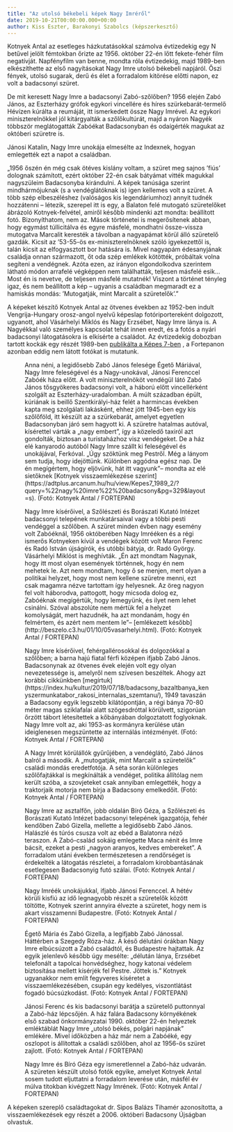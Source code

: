 ```yaml
---
title: "Az utolsó békebeli képek Nagy Imréről"
date: 2019-10-21T00:00:00.000+00:00
author: Kiss Eszter, Barakonyi Szabolcs (képszerkesztő)
---
```


Kotnyek Antal az esetleges házkutatásokkal számolva évtizedekig egy N betűvel jelölt fémtokban őrizte az 1956. október 22-én lőtt fekete-fehér film negatívját. Napfényfilm van benne, mondta róla évtizedekig, majd 1989-ben elkészíthette az első nagyításokat Nagy Imre utolsó békebeli napjáról. Őszi fények, utolsó sugarak, derű és élet a forradalom kitörése előtti napon, ez volt a badacsonyi szüret.

De mit keresett Nagy Imre a badacsonyi Zabó-szőlőben? 1956 elején Zabó János, az Eszterházy grófok egykori vincellére és híres szürkebarát-termelő Hévízen kúrálta a reumáját, itt ismerkedett össze Nagy Imrével. Az egykori miniszterelnökkel jól kitárgyalták a szőlőkultúrát, majd a nyáron Nagyék többször meglátogatták Zabóékat Badacsonyban és odaígérték magukat az októberi szüretre is.

Jánosi Katalin, Nagy Imre unokája elmesélte az Indexnek, hogyan emlegették ezt a napot a családban.

„1956 őszén én még csak ötéves kislány voltam, a szüret meg sajnos ’fiús’ dolognak számított, ezért október 22-én csak bátyámat vitték magukkal nagyszüleim Badacsonyba kirándulni. A képek tanúsága szerint mindhármójuknak (s a vendéglátóknak is) igen kellemes volt a szüret. A több szép elbeszéléshez (valóságos kis legendáriumhoz) annyit tudnék hozzátenni – létezik, szerepel itt is egy, a Balaton felé mutogató szüretelőket ábrázoló Kotnyek-felvétel, amiről később mindenki azt mondta: beállított fotó. Bizonyíthatom, nem az. Mások történetei is megerősítenek abban, hogy egymást túllicitálva és egyre másfelé, mondhatni össze-vissza mutogatva Marcalit keresték a távolban a nagyapámat körül álló szüretelő gazdák. Kicsit az ’53-55-ös ex-miniszterelnöknek szóló igyekezettől is, talán kicsit az elfogyasztott bor hatására is. Mivel nagyapám édesanyjának családja onnan származott, őt oda szép emlékek kötötték, próbáltak volna segíteni a vendégnek. Azóta ezen, az irányon elgondolkodva szerintem látható módon arrafelé végképpen nem találhatták, teljesen másfelé esik… Most én is nevetve, de teljesen másfelé mutatnék! Viszont a történet tényleg igaz, és nem beállított a kép – ugyanis a családban megmaradt ez a hamiskás mondás: ’Mutogatják, mint Marcalit a szüretelők’.”

A képeket készítő Kotnyek Antal az ötvenes években az 1952-ben indult Vengrija-Hungary orosz-angol nyelvű képeslap fotóriportereként dolgozott, ugyanott, ahol Vásárhelyi Miklós és Nagy Erzsébet, Nagy Imre lánya is. A Nagyékkal való személyes kapcsolat tehát innen eredt, és a fotós a nyári badacsonyi látogatásokra is elkísérte a családot. Az évtizedekig dobozban tartott kockák egy részét 1989-ben [publikálta a Képes 7-ben](https://adtplus.arcanum.hu/hu/view/Kepes7_1989_2/?query=%22nagy%20imre%22%20badacsony&pg=329&layout=s) , a Fortepanon azonban eddig nem látott fotókat is mutatunk.

<figure>
<img src="/images/29970149_a3df3fe7edecae7256cacd877fa441b3_wm.jpg" alt="" />
<figcaption>Anna néni, a legidősebb Zabó János felesége Égető Máriával, Nagy Imre feleségével és a Nagy-unokával, Jánosi Ferenccel Zabóék háza előtt. A volt miniszterelnököt vendégül látó Zabó János tősgyökeres badacsonyi volt, a háború előtt vincellérként szolgált az Eszterházy-uradalomban. A múlt században épült, kúriának is beillő Szentkirályi-ház felét a harmincas években kapta meg szolgálati lakásként, ehhez jött 1945-ben egy kis szőlőföld, itt készült az a szürkebarát, amelyet egyetlen Badacsonyban járó sem hagyott ki. A szüretre hatalmas autóval, kísérettel várták a „nagy embert”, így a közeledő taxiról azt gondolták, biztosan a turistaházhoz visz vendégeket. De a ház elé kanyarodó autóból Nagy Imre szállt ki feleségével és unokájával, Ferkóval. „Úgy szöktünk meg Pestről. Még a lányom sem tudja, hogy idejöttünk. Különben aggódna egész nap. De én megígértem, hogy eljövünk, hát itt vagyunk”– mondta az elé sietőknek [Kotnyek visszaemlékezése szerint](https://adtplus.arcanum.hu/hu/view/Kepes7_1989_2/?query=%22nagy%20imre%22%20badacsony&pg=329&layout=s). (Fotó: Kotnyek Antal / FORTEPAN)</figcaption>
</figure>

<figure>
<img src="/images/29970163_16e4a16e40316f2969583fb9c637348c_wm.jpg" alt="" />
<figcaption>Nagy Imre kísérőivel, a Szőlészeti és Borászati Kutató Intézet badacsonyi telepének munkatársaival vagy a többi pesti vendéggel a szőlőben. A szüret minden évben nagy esemény volt Zabóéknál, 1956 októberében Nagy Imrééken és a régi ismerős Kotnyeken kívül a vendégek között volt Maron Ferenc és Radó István újságírók, és utóbbi bátyja, dr. Radó György. Vásárhelyi Miklóst is meghívták. „Én azt mondtam Nagynak, hogy itt most olyan események történnek, hogy én nem mehetek le. Azt nem mondtam, hogy ő se menjen, mert olyan a politikai helyzet, hogy most nem kellene szüretre menni, ezt csak magamra nézve tartottam így helyesnek. Az öreg nagyon fel volt háborodva, pattogott, hogy micsoda dolog ez, Zabóéknak megígértük, hogy lemegyünk, és ilyet nem lehet csinálni. Szóval abszolúte nem mértük fel a helyzet komolyságát, mert hazudnék, ha azt mondanám, hogy én felmértem, és azért nem mentem le”– [emlékezett később](http://beszelo.c3.hu/01/10/05vasarhelyi.html). (Fotó: Kotnyek Antal / FORTEPAN)</figcaption>
</figure>

<figure>
<img src="/images/29970165_47795543ee3a69b44028586ee0ddf845_wm.jpg" alt="" />
<figcaption>Nagy Imre kísérőivel, fehérgallérosokkal és dolgozókkal a szőlőben; a barna hajú fiatal férfi középen ifjabb Zabó János. Badacsonynak az ötvenes évek elején volt egy olyan nevezetessége is, amelyről nem szívesen beszéltek. Ahogy azt korábbi cikkünkben [megírtuk](https://index.hu/kultur/2019/07/18/badacsony_bazaltbanya_kenyszermunkatabor_rakosi_internalas_szemtanu/), 1949 tavaszán a Badacsony egyik legszebb kilátópontján, a régi bánya 70-80 méter magas sziklafalai alatt szögesdróttal körülvett, szigorúan őrzött tábort létesítettek a kőbányában dolgoztatott foglyoknak. Nagy Imre volt az, aki 1953-as kormányra kerülése után ideiglenesen megszüntette az internálás intézményét. (Fotó: Kotnyek Antal / FORTEPAN)</figcaption>
</figure>

<figure>
<img src="/images/29970157_2c6224a8c52b9a50565af45d5a76c925_wm.jpg" alt="" />
<figcaption>A Nagy Imrét körülállók gyűrűjében, a vendéglátó, Zabó János balról a második. A „mutogatják, mint Marcalit a szüretelők” családi mondás eredetfotója. A séta során különleges szőlőfajtákkal is megkínálták a vendéget, politika állítólag nem került szóba, a szovjeteket csak annyiban emlegették, hogy a traktorjaik motorja nem bírja a Badacsony emelkedőit. (Fotó: Kotnyek Antal / FORTEPAN)</figcaption>
</figure>

<figure>
<img src="/images/29970155_7bdb169f9e05217ebea5d77fa07a5dce_wm.jpg" alt="" />
<figcaption>Nagy Imre az asztalfőn, jobb oldalán Bíró Géza, a Szőlészeti és Borászati Kutató Intézet badacsonyi telepének igazgatója, fehér kendőben Zabó Gizella, mellette a legidősebb Zabó János. Halászlé és túrós csusza volt az ebéd a Balatonra néző teraszon. A Zabó-család sokáig emlegette Maca nénit és Imre bácsit, ezeket a pesti „nagyon aranyos, kedves embereket”. A forradalom utáni években természetesen a rendőrséget is érdekelték a látogatás részletei, a forradalom kirobbantásának esetlegesen Badacsonyig futó szálai. (Fotó: Kotnyek Antal / FORTEPAN)</figcaption>
</figure>

<figure>
<img src="/images/29970153_9eea149597d1d44f8f0ef429155ba9ae_wm.jpg" alt="" />
<figcaption>Nagy Imréék unokájukkal, ifjabb Jánosi Ferenccel. A hétév körüli kisfiú az idő legnagyobb részét a szüretelők között töltötte, Kotnyek szerint annyira élvezte a szüretet, hogy nem is akart visszamenni Budapestre. (Fotó: Kotnyek Antal / FORTEPAN)</figcaption>
</figure>

<figure>
<img src="/images/29970161_1a168af9354b5d7bbaaac796d15987af_wm.jpg" alt="" />
<figcaption>Égető Mária és Zabó Gizella, a legifjabb Zabó Jánossal. Háttérben a Szegedy Róza-ház. A késő délutáni órákban Nagy Imre elbúcsúzott a Zabó családtól, és Budapestre hajtattak. Az egyik jelenlevő később úgy mesélte: „délután lánya, Erzsébet telefonált a tapolcai honvédséghez, hogy katonai védelem biztosítása mellett kísérjék fel Pestre. Jöttek is.” Kotnyek ugyanakkor nem említ fegyveres kíséretet a visszaemlékezésében, csupán egy kedélyes, viszontlátást fogadó búcsúzkodást. (Fotó: Kotnyek Antal / FORTEPAN)</figcaption>
</figure>

<figure>
<img src="/images/29970159_2466daae3b55c4f3c779cd61e14d0543_wm.jpg" alt="" />
<figcaption>Jánosi Ferenc és kis badacsonyi barátja a szüretelő puttonnyal a Zabó-ház lépcsőjén. A ház falára Badacsony környékének első szabad önkormányzatai 1990. október 22-én helyeztek emléktáblát Nagy Imre „utolsó békés, polgári napjának” emlékére. Mivel időközben a ház már nem a Zabóéké, egy oszlopot is állítottak a családi szőlőben, ahol az 1956-ös szüret zajlott. (Fotó: Kotnyek Antal / FORTEPAN)</figcaption>
</figure>

<figure>
<img src="/images/29970151_91f262bb18eb078430fbd8d988876739_wm.jpg" alt="" />
<figcaption>Nagy Imre és Bíró Géza egy ismeretlennel a Zabó-ház udvarán. A szüreten készült utolsó fotók egyike, amelyet Kotnyek Antal sosem tudott eljuttatni a forradalom leverése után, másfél év múlva titokban kivégzett Nagy Imrének. (Fotó: Kotnyek Antal / FORTEPAN)</figcaption>
</figure>

A képeken szereplő családtagokat dr. Sipos Balázs Tihamér azonosította, a visszaemlékezések egy részét a 2006. októberi Badacsony Újságban olvastuk.
